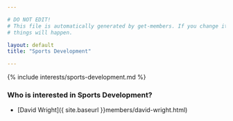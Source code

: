 ```yaml
---

# DO NOT EDIT!
# This file is automatically generated by get-members. If you change it, bad
# things will happen.

layout: default
title: "Sports Development"

---
```


{% include interests/sports-development.md %}

### Who is interested in Sports Development?


* [David Wright]({ site.baseurl }}members/david-wright.html)
